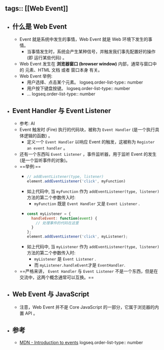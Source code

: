 tags:: [[Web Event]]
---

- ## 什么是 Web Event
	- Event 就是系统中发生的事情，Web Event 就是 Web 环境下发生的事情。
		- 当事情发生时，系统会产生某种信号，并触发我们事先配置好的操作 (即 运行某些代码) 。
	- Web Event 发生在 **浏览器窗口 (browser window)** 内部，通常与窗口中的 元素、HTML 文档 或者 窗口本身 有关。
	- Web Event 举例:
		- 用户选择、点击某个元素。
		  logseq.order-list-type:: number
		- 用户按下键盘按键。
		  logseq.order-list-type:: number
		- ...
		  logseq.order-list-type:: number
- ## Event Handler 与 Event Listener
	- 参考: AI
	- Event 触发时 (Fire) 执行的代码块，被称为 `Event Handler` (是一个执行具体逻辑的函数)  。
		- 定义一个 `Event Handler` 以响应 Event 的触发，这被称为 `Register an event handler` 。
	- 还有一个东西叫 `Event Listener` ，事件监听器，用于监听 Event 的发生 (是一个监听事件的对象)。
	- ==举例:==
		- ``` js
		  // addEventListener(type, listener)
		  element.addEventListener('click', myFunction)
		  ```
		- 如上代码中, 当 `myFunction` 作为 `addEventListener(type, listener)` 方法的第二个参数传入时:
			- `myFunction` 既是 `Event Handler` 又是 `Event Listener` .
		- ``` js
		  const myListener = {
		    handleEvent: function(event) {
		      // 处理事件的代码在这里
		    }
		  };
		  element.addEventListener('click', myListener);
		  ```
		- 如上代码中, 当 `myListener` 作为 `addEventListener(type, listener)` 方法的第二个参数传入时:
			- `myListener` 是 `Event Listener` .
			- 而 `myListener.handleEvent`才是 `EventHandler`​ .
	- ==严格来讲， `Event Handler` 与 `Event Listener` 不是一个东西，但是在交流中，这两个概念通常可以互换。==
- ## Web Event 与 JavaScript
	- 注意，Web Event 并不是 Core JavaScript 的一部分，它属于浏览器的内置 API 。
- ## 参考
	- [MDN - Introduction to events](https://developer.mozilla.org/en-US/docs/Learn_web_development/Core/Scripting/Events#an_example_handling_a_click_event)
	  logseq.order-list-type:: number